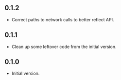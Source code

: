## 0.1.2
- Correct paths to network calls to better reflect API.

## 0.1.1
- Clean up some leftover code from the initial version.

## 0.1.0

- Initial version.
